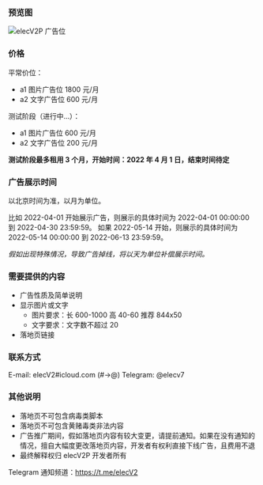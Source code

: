 ### 预览图

![elecV2P 广告位](https://raw.githubusercontent.com/elecV2/elecV2P-dei/master/information/res/sponsors_overview.png)

### 价格

平常价位：

- a1 图片广告位 1800 元/月
- a2 文字广告位  600 元/月

测试阶段（进行中...）：

- a1 图片广告位 600 元/月
- a2 文字广告位 200 元/月

**测试阶段最多租用 3 个月，开始时间：2022 年 4 月 1 日，结束时间待定**

### 广告展示时间

以北京时间为准，以月为单位。

比如 2022-04-01 开始展示广告，则展示的具体时间为 2022-04-01 00:00:00 到 2022-04-30 23:59:59。
如果 2022-05-14 开始，则展示的具体时间为 2022-05-14 00:00:00 到 2022-06-13 23:59:59。

*假如出现特殊情况，导致广告掉线，将以天为单位补偿展示时间。*

### 需要提供的内容

- 广告性质及简单说明
- 显示图片或文字
  - 图片要求：长 600-1000 高 40-60  推荐 844x50
  - 文字要求：文字数不超过 20
- 落地页链接

### 联系方式

E-mail: elecV2#icloud.com (#->@)
Telegram: @elecv7

### 其他说明

- 落地页不可包含病毒类脚本
- 落地页不可包含黄赌毒类非法内容
- 广告推广期间，假如落地页内容有较大变更，请提前通知。如果在没有通知的情况，擅自大幅度更改落地页内容，开发者有权利直接下线广告，且费用不退
- 最终解释权归 elecV2P 开发者所有

Telegram 通知频道：https://t.me/elecV2